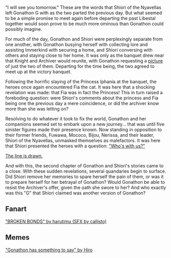 <!-- title: Humble Endings, Sinister Beginnings -->
<!-- relationship: It's Complicated -->

"I will see you tomorrow." These are the words that Shiori of the Nyavellas left Gonathon G with as the two parted the previous day. But what seemed to be a simple promise to meet again before departing the past Libestal together would soon prove to be much more ominous than Gonathon could possibly imagine.

For much of the day, Gonathon and Shiori were perplexingly separate from one another, with Gonathon busying herself with collecting lore and assisting Immerkind with securing a home, and Shiori conversing with others and staying close to her home. It was only as the banquet drew near that Knight and Archiver would reunite, with Gonathon requesting a [picture](https://www.youtube.com/watch?v=IWNcqsQxuWo&t=6859s) of just the two of them. Departing for the time being, the two agreed to meet up at the victory banquet.

Following the horrific slaying of the Princess Iphania at the banquet, the heroes once again encountered Fia the cat. It was here that a shocking revelation was made: that Fia was in fact the Princess! This in turn raised a foreboding question: were Shiori's comments about the princess and Fia being one the previous day a mere coincidence, or did the archiver know more than she was letting on?

Resolving to do whatever it took to fix the world, Gonathon and her companions seemed set to embark upon a new journey... that was until five sinister figures made their presence known. Now standing in opposition to their former friends, Fuwawa, Mococo, Bijou, Nerissa, and their leader, Shiori of the Nyavellas, unmasked themselves as malefactors. It was here that Shiori presented the heroes with a question: ["Who's with us?"](https://youtu.be/IWNcqsQxuWo?t=7795)

[The line is drawn.](#embed:https://youtu.be/IWNcqsQxuWo?t=7747)

And with this, the second chapter of Gonathon and Shiori's stories came to a close. With these sudden revelations, several quandaries begin to surface. Did Shiori remove her memories to spare herself the pain of them, or was it to prepare herself for her betrayal of Gonathon? Would Gonathon be able to resist the Archiver's offer, given the oath she swore to her? And who exactly was this "G" that Shiori claimed was another version of Gonathon?

## Fanart

["BROKEN BONDS" by harutimu (SFX by callisto)](https://x.com/harutimu_415/status/1921663069068906634)

## Memes

["Gonathon has something to say" by Hiro](https://x.com/hiroavrs/status/1923420440363413772)
